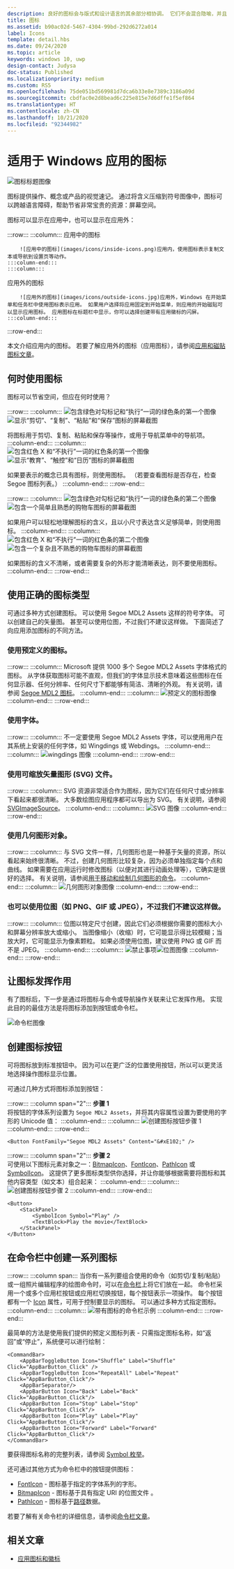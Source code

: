 ```yaml
---
description: 良好的图标会与版式和设计语言的其余部分相协调。 它们不会混合隐喻，并且会尽快且尽量简单地仅传达所需内容。
title: 图标
ms.assetid: b90ac02d-5467-4304-99bd-292d6272a014
label: Icons
template: detail.hbs
ms.date: 09/24/2020
ms.topic: article
keywords: windows 10, uwp
design-contact: Judysa
doc-status: Published
ms.localizationpriority: medium
ms.custom: RS5
ms.openlocfilehash: 75de051bd569981d7dca6b33e8e7389c3186a09d
ms.sourcegitcommit: cbdfac0e2d8bead6c225e815e7d6dffe1f5ef864
ms.translationtype: HT
ms.contentlocale: zh-CN
ms.lasthandoff: 10/21/2020
ms.locfileid: "92344982"
---
```

# <a name="icons-for-windows-apps"></a>适用于 Windows 应用的图标

![图标标题图像](images/icons/header-icons.png)

图标提供操作、概念或产品的视觉速记。 通过将含义压缩到符号图像中，图标可以跨越语言障碍，帮助节省非常宝贵的资源：屏幕空间。 

图标可以显示在应用中，也可以显示在应用外： 

:::row:::
    :::column:::
        应用中的图标 

        ![应用中的图标](images/icons/inside-icons.png)应用内，使用图标表示复制文本或导航到设置页等动作。
    :::column-end:::
    :::column:::
应用外的图标 

        ![应用外的图标](images/icons/outside-icons.jpg)应用外，Windows 在开始菜单和任务栏中使用图标表示应用。 如果用户选择将应用固定到开始菜单，则应用的开始磁贴可以显示应用图标。 应用图标在标题栏中显示，你可以选择创建带有应用徽标的闪屏。
    :::column-end:::
:::row-end:::

本文介绍应用内的图标。 若要了解应用外的图标（应用图标），请参阅[应用和磁贴图标文章](./app-icons-and-logos.md)。

## <a name="when-to-use-icons"></a>何时使用图标

图标可以节省空间，但应在何时使用？ 

:::row:::
    :::column:::
        ![包含绿色对勾标记和“执行”一词的绿色条的第一个图像](images/do.svg) ![显示“剪切”、“复制”、“粘贴”和“保存”图标的屏幕截图](images/icons/icons-standard.svg)<br>

将图标用于剪切、复制、粘贴和保存等操作，或用于导航菜单中的导航项。
    :::column-end:::
    :::column:::
        ![包含红色 X 和“不执行”一词的红色条的第一个图像](images/dont.svg) ![显示“教育”、“触控”和“日历”图标的屏幕截图](images/icons/icons-concept.svg)<br>

如果要表示的概念已具有图标，则使用图标。 （若要查看图标是否存在，检查 Segoe 图标列表。）
    :::column-end:::
:::row-end:::

:::row:::
    :::column:::
        ![包含绿色对勾标记和“执行”一词的绿色条的第二个图像](images/do.svg) ![包含一个简单且熟悉的购物车图标的屏幕截图](images/icons/icon-shopping-cart.svg)<br>

如果用户可以轻松地理解图标的含义，且以小尺寸表达含义足够简单，则使用图标。
    :::column-end:::
    :::column:::
        ![包含红色 X 和“不执行”一词的红色条的第二个图像](images/dont.svg) ![包含一个复杂且不熟悉的购物车图标的屏幕截图](images/icons/icon-bad-example.png)<br>

如果图标的含义不清晰，或者需要复杂的外形才能清晰表达，则不要使用图标。
    :::column-end:::
:::row-end:::



## <a name="using-the-right-type-of-icon"></a>使用正确的图标类型

可通过多种方式创建图标。 可以使用 Segoe MDL2 Assets 这样的符号字体。 可以创建自己的矢量图。 甚至可以使用位图，不过我们不建议这样做。 下面简述了向应用添加图标的不同方法。 

### <a name="use-a-predefined-icon"></a>使用预定义的图标。
:::row:::
    :::column:::
Microsoft 提供 1000 多个 Segoe MDL2 Assets 字体格式的图标。 从字体获取图标可能不直观，但我们的字体显示技术意味着这些图标在任何显示器、任何分辨率、任何尺寸下都能够有简洁、清晰的外观。 有关说明，请参阅 [Segoe MDL2 图标](segoe-ui-symbol-font.md)。
    :::column-end:::
    :::column:::
        ![预定义的图标图像](images/icons/predefined-icon.png)
    :::column-end:::
:::row-end:::

### <a name="use-a-font"></a>使用字体。
:::row:::
    :::column:::
不一定要使用 Segoe MDL2 Assets 字体，可以使用用户在其系统上安装的任何字体，如 Wingdings 或 Webdings。
    :::column-end:::
    :::column:::
        ![wingdings 图像](images/icons/wingdings.png)
    :::column-end:::
:::row-end:::

### <a name="use-a-scalable-vector-graphics-svg-file"></a>使用可缩放矢量图形 (SVG) 文件。
:::row:::
    :::column:::
SVG 资源非常适合作为图标，因为它们在任何尺寸或分辨率下看起来都很清晰。 大多数绘图应用程序都可以导出为 SVG。 有关说明，请参阅 [SVGImageSource](/uwp/api/windows.ui.xaml.media.imaging.svgimagesource)。
    :::column-end:::
    :::column:::
        ![SVG 图像](images/icons/icon-scale.gif)
    :::column-end:::
:::row-end:::

### <a name="use-geometry-objects"></a>使用几何图形对象。
:::row:::
    :::column:::
与 SVG 文件一样，几何图形也是一种基于矢量的资源，所以看起来始终很清晰。 不过，创建几何图形比较复杂，因为必须单独指定每个点和曲线。 如果需要在应用运行时修改图标（以便对其进行动画处理等），它确实是很好的选择。 有关说明，请参阅[用于移动和绘制几何图形的命令](../../xaml-platform/move-draw-commands-syntax.md)。 
    :::column-end:::
    :::column:::
        ![几何图形对象图像](images/icons/geometry-objects.png)
    :::column-end:::
:::row-end:::

### <a name="you-can-also-use-a-bitmap-image-such-as-png-gif-or-jpeg-although-we-dont-recommend-it"></a>也可以使用位图（如 PNG、GIF 或 JPEG），不过我们不建议这样做。
:::row:::
    :::column:::
位图以特定尺寸创建，因此它们必须根据你需要的图标大小和屏幕分辨率放大或缩小。 当图像缩小（收缩）时，它可能显示得比较模糊；当放大时，它可能显示为像素颗粒。 如果必须使用位图，建议使用 PNG 或 GIF 而不是 JPEG。 
    :::column-end:::
    :::column:::
        ![禁止事项](images/dont.svg)![位图图像](images/icons/bitmap-image.png)
    :::column-end:::
:::row-end:::

## <a name="make-the-icon-do-something"></a>让图标发挥作用

有了图标后，下一步是通过将图标与命令或导航操作关联来让它发挥作用。 实现此目的的最佳方法是将图标添加到按钮或命令栏。 

![命令栏图像](images/icons/app-bar-desktop.svg)

## <a name="create-an-icon-button"></a>创建图标按钮

可将图标放到标准按钮中。 因为可以在更广泛的位置使用按钮，所以可以更灵活地选择操作图标显示位置。 

可通过几种方式将图标添加到按钮：

:::row:::
    :::column span="2":::
        <b>步骤 1</b><br>
将按钮的字体系列设置为 `Segoe MDL2 Assets`，并将其内容属性设置为要使用的字形的 Unicode 值：
    :::column-end:::
    :::column:::
        ![创建图标按钮步骤 1](images/icons/create-icon-step-1.svg)
    :::column-end:::
:::row-end:::

```xaml 
<Button FontFamily="Segoe MDL2 Assets" Content="&#xE102;" />
```

:::row:::
    :::column span="2":::
        <b>步骤 2</b><br>
可使用以下图标元素对象之一：[BitmapIcon](/uwp/api/windows.ui.xaml.controls.bitmapicon)、[FontIcon](/uwp/api/windows.ui.xaml.controls.fonticon)、[PathIcon](/uwp/api/windows.ui.xaml.controls.pathicon) 或 [SymbolIcon](/uwp/api/windows.ui.xaml.controls.symbolicon)。 这提供了更多图标类型供你选择，并让你能够根据需要将图标和其他内容类型（如文本）组合起来：
    :::column-end:::
    :::column:::
        ![创建图标按钮步骤 2](images/icons/icon-text-step-2.svg)
    :::column-end:::
:::row-end:::

```xaml 
<Button>
    <StackPanel>
        <SymbolIcon Symbol="Play" />
        <TextBlock>Play the movie</TextBlock>
    </StackPanel>
</Button>
```

## <a name="create-a-series-of-icons-in-a-command-bar"></a>在命令栏中创建一系列图标

:::row:::
    :::column span:::
当你有一系列要组合使用的命令（如剪切/复制/粘贴）或一组照片编辑程序的绘图命令时，可以在[命令栏](../controls-and-patterns/app-bars.md)上将它们放在一起。 命令栏采用一个或多个应用栏按钮或应用栏切换按钮，每个按钮表示一项操作。 每个按钮都有一个 [Icon](/uwp/api/windows.ui.xaml.controls.appbarbutton#Windows_UI_Xaml_Controls_AppBarButton_Icon) 属性，可用于控制要显示的图标。 可以通过多种方式指定图标。 
    :::column-end:::
    :::column:::
        ![带有图标的命令栏示例](images/icons/create-icon-command-bar.svg)
    :::column-end:::
:::row-end:::

最简单的方法是使用我们提供的预定义图标列表 - 只需指定图标名称，如“返回”或“停止”，系统便可以进行绘制： 

``` xaml
<CommandBar>
    <AppBarToggleButton Icon="Shuffle" Label="Shuffle" Click="AppBarButton_Click" />
    <AppBarToggleButton Icon="RepeatAll" Label="Repeat" Click="AppBarButton_Click"/>
    <AppBarSeparator/>
    <AppBarButton Icon="Back" Label="Back" Click="AppBarButton_Click"/>
    <AppBarButton Icon="Stop" Label="Stop" Click="AppBarButton_Click"/>
    <AppBarButton Icon="Play" Label="Play" Click="AppBarButton_Click"/>
    <AppBarButton Icon="Forward" Label="Forward" Click="AppBarButton_Click"/>
</CommandBar>

```
要获得图标名称的完整列表，请参阅 [Symbol 枚举](/uwp/api/windows.ui.xaml.controls.symbol)。 

还可通过其他方式为命令栏中的按钮提供图标：

+ [FontIcon](/uwp/api/windows.ui.xaml.controls.fonticon) - 图标基于指定的字体系列的字形。
+ [BitmapIcon](/uwp/api/windows.ui.xaml.controls.bitmapicon) - 图标基于具有指定 URI 的位图文件  。
+ [PathIcon](/uwp/api/windows.ui.xaml.controls.pathicon) - 图标基于[路径](/uwp/api/windows.ui.xaml.shapes.path)数据。

若要了解有关命令栏的详细信息，请参阅[命令栏文章](../controls-and-patterns/app-bars.md)。 



## <a name="related-articles"></a>相关文章

* [应用图标和徽标](app-icons-and-logos.md)
